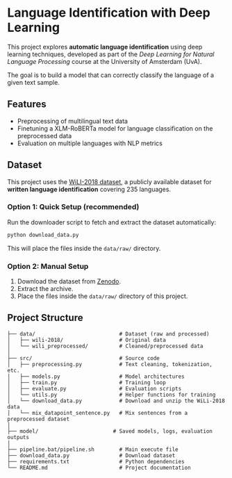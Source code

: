 # Language Identification with Deep Learning

This project explores **automatic language identification** using deep learning techniques, developed as part of the *Deep Learning for Natural Language Processing* course at the University of Amsterdam (UvA).

The goal is to build a model that can correctly classify the language of a given text sample.

## Features

- Preprocessing of multilingual text data
- Finetuning a XLM-RoBERTa model for language classification on the preprocessed data
- Evaluation on multiple languages with NLP metrics

## Dataset

This project uses the [WiLI-2018 dataset](https://zenodo.org/records/841984), a publicly available dataset for **written language identification** covering 235 languages.

### Option 1: Quick Setup (recommended)
Run the downloader script to fetch and extract the dataset automatically:

```bash
python download_data.py
```

This will place the files inside the `data/raw/` directory.

### Option 2: Manual Setup
1. Download the dataset from [Zenodo](https://zenodo.org/records/841984).
2. Extract the archive.
3. Place the files inside the `data/raw/` directory of this project.

## Project Structure

```text
├── data/                           # Dataset (raw and processed)
│   ├── wili-2018/                  # Original data
│   └── wili_preprocessed/          # Cleaned/preprocessed data
│
├── src/                            # Source code
│   ├── preprocessing.py            # Text cleaning, tokenization, etc.
│   ├── models.py                   # Model architectures
│   ├── train.py                    # Training loop
│   ├── evaluate.py                 # Evaluation scripts
│   └── utils.py                    # Helper functions for training
│   └── download_data.py            # Download and unzip the WiLi-2018 data
│   └── mix_datapoint_sentence.py   # Mix sentences from a preprocessed dataset 
│
├── model/                        # Saved models, logs, evaluation outputs
│
├── pipeline.bat/pipeline.sh        # Main execute file
├── download_data.py                # Download dataset
├── requirements.txt                # Python dependencies
└── README.md                       # Project documentation
```

